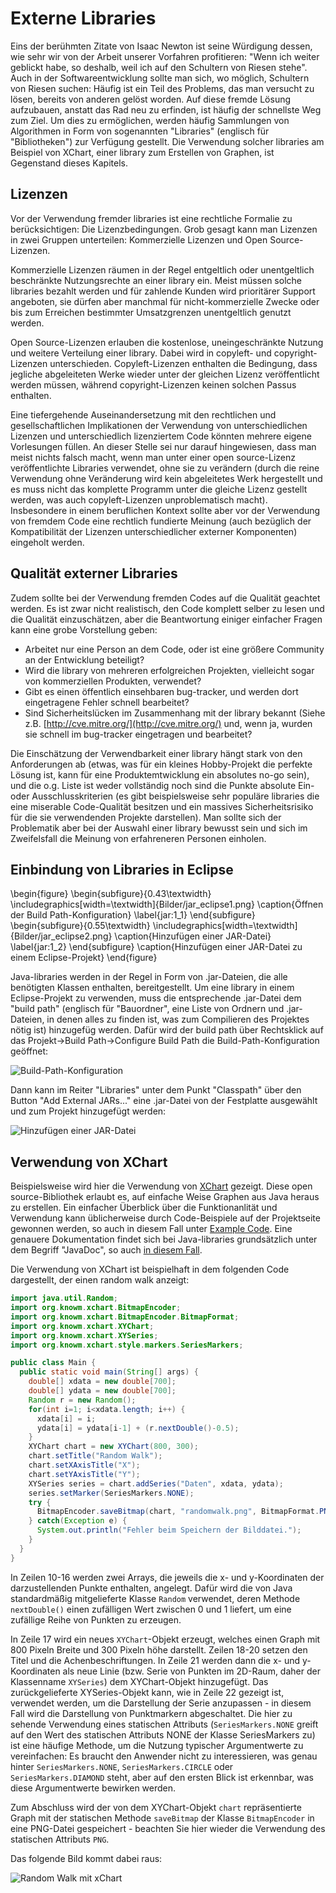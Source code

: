 # Externe Libraries

Eins der berühmten Zitate von Isaac Newton ist seine Würdigung dessen, wie sehr wir von der Arbeit unserer Vorfahren profitieren: "Wenn ich weiter geblickt habe, so deshalb, weil ich auf den Schultern von Riesen stehe". Auch in der Softwareentwicklung sollte man sich, wo möglich, Schultern von Riesen suchen: Häufig ist ein Teil des Problems, das man versucht zu lösen, bereits von anderen gelöst worden. Auf diese fremde Lösung aufzubauen, anstatt das Rad neu zu erfinden, ist häufig der schnellste Weg zum Ziel. Um dies zu ermöglichen, werden häufig Sammlungen von Algorithmen in Form von sogenannten "Libraries" (englisch für "Bibliotheken") zur Verfügung gestellt. Die Verwendung solcher libraries am Beispiel von XChart, einer library zum Erstellen von Graphen, ist Gegenstand dieses Kapitels.

## Lizenzen

Vor der Verwendung fremder libraries ist eine rechtliche Formalie zu berücksichtigen: Die Lizenzbedingungen. Grob gesagt kann man Lizenzen in zwei Gruppen unterteilen: Kommerzielle Lizenzen und Open Source-Lizenzen.

Kommerzielle Lizenzen räumen in der Regel entgeltlich oder unentgeltlich beschränkte Nutzungsrechte an einer library ein. Meist müssen solche libraries bezahlt werden und für zahlende Kunden wird prioritärer Support angeboten, sie dürfen aber manchmal für nicht-kommerzielle Zwecke oder bis zum Erreichen bestimmter Umsatzgrenzen unentgeltlich genutzt werden.

Open Source-Lizenzen erlauben die kostenlose, uneingeschränkte Nutzung und weitere Verteilung einer library. Dabei wird in copyleft- und copyright-Lizenzen unterschieden. Copyleft-Lizenzen enthalten die Bedingung, dass jegliche abgeleiteten Werke wieder unter der gleichen Lizenz veröffentlicht werden müssen, während copyright-Lizenzen keinen solchen Passus enthalten.

Eine tiefergehende Auseinandersetzung mit den rechtlichen und gesellschaftlichen Implikationen der Verwendung von unterschiedlichen Lizenzen und unterschiedlich lizenziertem Code könnten mehrere eigene Vorlesungen füllen. An dieser Stelle sei nur darauf hingewiesen, dass man meist nichts falsch macht, wenn man unter einer open source-Lizenz veröffentlichte Libraries verwendet, ohne sie zu verändern (durch die reine Verwendung ohne Veränderung wird kein abgeleitetes Werk hergestellt und es muss nicht das komplette Programm unter die gleiche Lizenz gestellt werden, was auch copyleft-Lizenzen unproblematisch macht). Insbesondere in einem beruflichen Kontext sollte aber vor der Verwendung von fremdem Code eine rechtlich fundierte Meinung (auch bezüglich der Kompatibilität der Lizenzen unterschiedlicher externer Komponenten) eingeholt werden.

## Qualität externer Libraries

Zudem sollte bei der Verwendung fremden Codes auf die Qualität geachtet werden. Es ist zwar nicht realistisch, den Code komplett selber zu lesen und die Qualität einzuschätzen, aber die Beantwortung einiger einfacher Fragen kann eine grobe Vorstellung geben:

* Arbeitet nur eine Person an dem Code, oder ist eine größere Community an der Entwicklung beteiligt?
* Wird die library von mehreren erfolgreichen Projekten, vielleicht sogar von kommerziellen Produkten, verwendet?
* Gibt es einen öffentlich einsehbaren bug-tracker, und werden dort eingetragene Fehler schnell bearbeitet?
* Sind Sicherheitslücken im Zusammenhang mit der library bekannt (Siehe z.B. [http://cve.mitre.org/](http://cve.mitre.org/) und, wenn ja, wurden sie schnell im bug-tracker eingetragen und bearbeitet?

Die Einschätzung der Verwendbarkeit einer library hängt stark von den Anforderungen ab (etwas, was für ein kleines Hobby-Projekt die perfekte Lösung ist, kann für eine Produktemtwicklung ein absolutes no-go sein), und die o.g. Liste ist weder vollständig noch sind die Punkte absolute Ein- oder Ausschlusskriterien (es gibt beispielsweise sehr populäre libraries die eine miserable Code-Qualität besitzen und ein massives Sicherheitsrisiko für die sie verwendenden Projekte darstellen). Man sollte sich der Problematik aber bei der Auswahl einer library bewusst sein und sich im Zweifelsfall die Meinung von erfahreneren Personen einholen.

## Einbindung von Libraries in Eclipse

\begin{figure}
  \begin{subfigure}{0.43\textwidth}
    \includegraphics[width=\textwidth]{Bilder/jar_eclipse1.png}
    \caption{Öffnen der Build Path-Konfiguration}
    \label{jar:1_1}
  \end{subfigure}
  \begin{subfigure}{0.55\textwidth}
    \includegraphics[width=\textwidth]{Bilder/jar_eclipse2.png}
    \caption{Hinzufügen einer JAR-Datei}
    \label{jar:1_2}
  \end{subfigure}
  \caption{Hinzufügen einer JAR-Datei zu einem Eclipse-Projekt}
\end{figure}

Java-libraries werden in der Regel in Form von .jar-Dateien, die alle benötigten Klassen enthalten, bereitgestellt. Um eine library in einem Eclipse-Projekt zu verwenden, muss die entsprechende .jar-Datei dem "build path" (englisch für "Bauordner", eine Liste von Ordnern und .jar-Dateien, in denen alles zu finden ist, was zum Compilieren des Projektes nötig ist) hinzugefüg werden. Dafür wird der build path über Rechtsklick auf das Projekt->Build Path->Configure Build Path die Build-Path-Konfiguration geöffnet:

![Build-Path-Konfiguration](Bilder/jar_eclipse1.png)

Dann kann im Reiter "Libraries" unter dem Punkt "Classpath" über den Button "Add External JARs..." eine .jar-Datei von der Festplatte ausgewählt und zum Projekt hinzugefügt werden:

![Hinzufügen einer JAR-Datei](Bilder/jar_eclipse2.png)

## Verwendung von XChart

Beispielsweise wird hier die Verwendung von [XChart](https://knowm.org/open-source/xchart/) gezeigt. Diese open source-Bibliothek erlaubt es, auf einfache Weise Graphen aus Java heraus zu erstellen. Ein einfacher Überblick über die Funktionanlität und Verwendung kann üblicherweise durch Code-Beispiele auf der Projektseite gewonnen werden, so auch in diesem Fall unter [Example Code](https://knowm.org/open-source/xchart/xchart-example-code/). Eine genauere Dokumentation findet sich bei Java-libraries grundsätzlich unter dem Begriff "JavaDoc", so auch [in diesem Fall](https://knowm.org/javadocs/xchart/index.html).

Die Verwendung von XChart ist beispielhaft in dem folgenden Code dargestellt, der einen random walk anzeigt:

```java
import java.util.Random;
import org.knowm.xchart.BitmapEncoder;
import org.knowm.xchart.BitmapEncoder.BitmapFormat;
import org.knowm.xchart.XYChart;
import org.knowm.xchart.XYSeries;
import org.knowm.xchart.style.markers.SeriesMarkers;

public class Main {
  public static void main(String[] args) {
    double[] xdata = new double[700];
    double[] ydata = new double[700];
    Random r = new Random();
    for(int i=1; i<xdata.length; i++) {
      xdata[i] = i;
      ydata[i] = ydata[i-1] + (r.nextDouble()-0.5);
    }
    XYChart chart = new XYChart(800, 300);
    chart.setTitle("Random Walk");
    chart.setXAxisTitle("X");
    chart.setYAxisTitle("Y");
    XYSeries series = chart.addSeries("Daten", xdata, ydata);
    series.setMarker(SeriesMarkers.NONE);
    try {
      BitmapEncoder.saveBitmap(chart, "randomwalk.png", BitmapFormat.PNG);
    } catch(Exception e) {
      System.out.println("Fehler beim Speichern der Bilddatei.");
    }
  }
}
```

In Zeilen 10-16 werden zwei Arrays, die jeweils die x- und y-Koordinaten der darzustellenden Punkte enthalten, angelegt. Dafür wird die von Java standardmäßig mitgelieferte Klasse `Random` verwendet, deren Methode `nextDouble()` einen zufälligen Wert zwischen 0 und 1 liefert, um eine zufällige Reihe von Punkten zu erzeugen.

In Zeile 17 wird ein neues `XYChart`-Objekt erzeugt, welches einen Graph mit 800 Pixeln Breite und 300 Pixeln höhe darstellt. Zeilen 18-20 setzen den Titel und die Achenbeschriftungen. In Zeile 21 werden dann die x- und y-Koordinaten als neue Linie (bzw. Serie von Punkten im 2D-Raum, daher der Klassenname `XYSeries`) dem XYChart-Objekt hinzugefügt. Das zurückgelieferte XYSeries-Objekt kann, wie in Zeile 22 gezeigt ist, verwendet werden, um die Darstellung der Serie anzupassen - in diesem Fall wird die Darstellung von Punktmarkern abgeschaltet. Die hier zu sehende Verwendung eines statischen Attributs (`SeriesMarkers.NONE` greift auf den Wert des statischen Attributs NONE der Klasse SeriesMarkers zu) ist eine häufige Methode, um die Nutzung typischer Argumentwerte zu vereinfachen: Es braucht den Anwender nicht zu interessieren, was genau hinter `SeriesMarkers.NONE`, `SeriesMarkers.CIRCLE` oder `SeriesMarkers.DIAMOND` steht, aber auf den ersten Blick ist erkennbar, was diese Argumentwerte bewirken werden.

Zum Abschluss wird der von dem XYChart-Objekt `chart` repräsentierte Graph mit der statischen Methode `saveBitmap` der Klasse `BitmapEncoder` in eine PNG-Datei gespeichert - beachten Sie hier wieder die Verwendung des statischen Attributs `PNG`.

Das folgende Bild kommt dabei raus:

![Random Walk mit xChart](Bilder/randomwalk.png)
